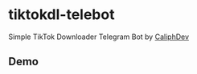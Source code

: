 # tiktokdl-telebot
Simple TikTok Downloader Telegram Bot by [CaliphDev](https://caliph.my.id)

## Demo
